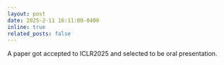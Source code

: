 ```yaml
---
layout: post
date: 2025-2-11 16:11:00-0400
inline: true
related_posts: false
---
```

A paper got accepted to ICLR2025 and selected to be oral presentation.